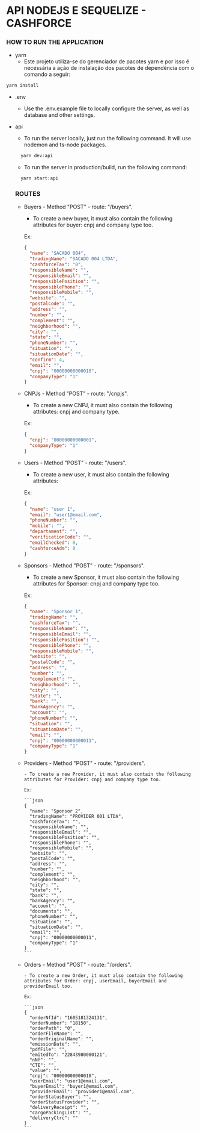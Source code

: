 # API NODEJS E SEQUELIZE - CASHFORCE

### HOW TO RUN THE APPLICATION

- yarn
  - Este projeto utiliza-se do gerenciador de pacotes yarn e por isso é necessária a ação de instalação dos pacotes de dependência com o comando a seguir:

```bash
yarn install
```

- .env

  - Use the .env.example file to locally configure the server, as well as database and other settings.

- api

  - To run the server locally, just run the following command. It will use nodemon and ts-node packages.

  ```bash
    yarn dev:api
  ```

  - To run the server in production/build, run the following command:

  ```bash
    yarn start:api
  ```

  ### ROUTES

  - Buyers - Method "POST" - route: "/buyers".

    - To create a new buyer, it must also contain the following attributes for buyer: cnpj and company type too.

    Ex:

    ```json
    {
      "name": "SACADO 004",
      "tradingName": "SACADO 004 LTDA",
      "cashforceTax": "0",
      "responsibleName": "",
      "responsibleEmail": "",
      "responsiblePosition": "",
      "responsiblePhone": "",
      "responsibleMobile": "",
      "website": "",
      "postalCode": "",
      "address": "",
      "number": "",
      "complement": "",
      "neighborhood": "",
      "city": "",
      "state": "",
      "phoneNumber": "",
      "situation": "",
      "situationDate": "",
      "confirm": 4,
      "email": "",
      "cnpj": "00000000000010",
      "companyType": "1"
    }
    ```

  - CNPJs - Method "POST" - route: "/cnpjs".

    - To create a new CNPJ, it must also contain the following attributes: cnpj and company type.

    Ex:

    ```json
    {
      "cnpj": "00000000000001",
      "companyType": "1"
    }
    ```

  - Users - Method "POST" - route: "/users".

    - To create a new user, it must also contain the following attributes:

    Ex:

    ```json
    {
      "name": "user 1",
      "email": "user1@email.com",
      "phoneNumber": "",
      "mobile": "",
      "departament": "",
      "verificationCode": "",
      "emailChecked": 0,
      "cashforceAdm": 0
    }
    ```

  - Sponsors - Method "POST" - route: "/sponsors".

    - To create a new Sponsor, it must also contain the following attributes for Sponsor: cnpj and company type too.

    Ex:

    ```json
    {
      "name": "Sponsor 1",
      "tradingName": "",
      "cashforceTax": "",
      "responsibleName": "",
      "responsibleEmail": "",
      "responsiblePosition": "",
      "responsiblePhone": "",
      "responsibleMobile": "",
      "website": "",
      "postalCode": "",
      "address": "",
      "number": "",
      "complement": "",
      "neighborhood": "",
      "city": "",
      "state": "",
      "bank": "",
      "bankAgency": "",
      "account": "",
      "phoneNumber": "",
      "situation": "",
      "situationDate": "",
      "email": "",
      "cnpj": "00000000000011",
      "companyType": "1"
    }
    ```

  - Providers - Method "POST" - route: "/providers".

        - To create a new Provider, it must also contain the following attributes for Provider: cnpj and company type too.

        Ex:

        ```json
        {
          "name": "Sponsor 2",
          "tradingName": "PROVIDER 001 LTDA",
          "cashforceTax": "",
          "responsibleName": "",
          "responsibleEmail": "",
          "responsiblePosition": "",
          "responsiblePhone": "",
          "responsibleMobile": "",
          "website": "",
          "postalCode": "",
          "address": "",
          "number": "",
          "complement": "",
          "neighborhood": "",
          "city": "",
          "state": "",
          "bank": "",
          "bankAgency": "",
          "account": "",
          "documents": "",
          "phoneNumber": "",
          "situation": "",
          "situationDate": "",
          "email": "",
          "cnpj": "00000000000011",
          "companyType": "1"
        }
        ```

  - Orders - Method "POST" - route: "/orders".

        - To create a new Order, it must also contain the following attributes for Order: cnpj, userEmail, buyerEmail and providerEmail too.

        Ex:

        ```json
        {
          "orderNfId": "1605181324131",
          "orderNumber": "18150",
          "orderPath": "0",
          "orderFileName": "",
          "orderOriginalName": "",
          "emissionDate": "",
          "pdfFile": "",
          "emitedTo": "22843980000121",
          "nNf": "",
          "CTE": "",
          "value": "",
          "cnpj": "00000000000010",
          "userEmail": "user1@email.com",
          "buyerEmail": "buyer1@email.com",
          "providerEmail": "provider1@email.com",
          "orderStatusBuyer": "",
          "orderStatusProvider": "",
          "deliveryReceipt": "",
          "cargoPackingList": "",
          "deliveryCtrc": ""
        }
        ```
